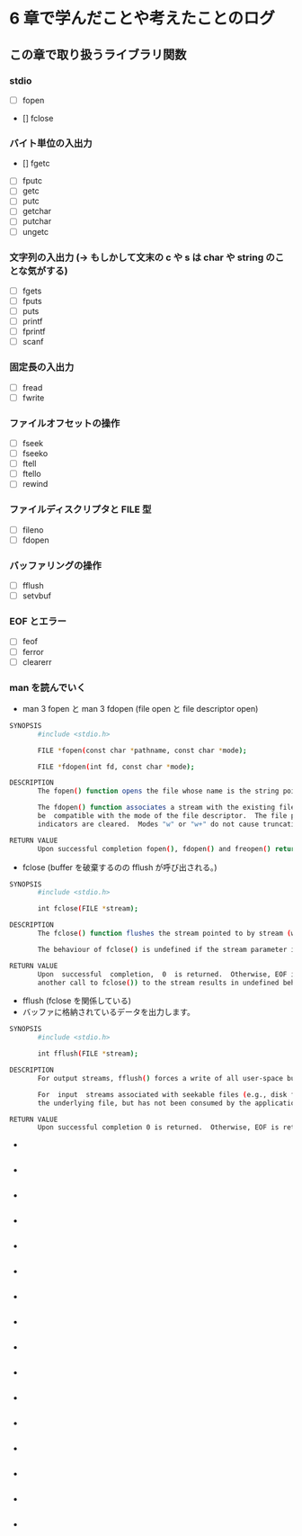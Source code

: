 # 6 章で学んだことや考えたことのログ

## この章で取り扱うライブラリ関数

### stdio
- [ ] fopen
- [] fclose

### バイト単位の入出力
- [] fgetc
- [ ] fputc
- [ ] getc
- [ ] putc
- [ ] getchar
- [ ] putchar
- [ ] ungetc

### 文字列の入出力 (-> もしかして文末の c や s は char や string のことな気がする)
- [ ] fgets
- [ ] fputs
- [ ] puts
- [ ] printf
- [ ] fprintf
- [ ] scanf

### 固定長の入出力 
- [ ] fread
- [ ] fwrite

### ファイルオフセットの操作
- [ ] fseek
- [ ] fseeko
- [ ] ftell
- [ ] ftello
- [ ] rewind

### ファイルディスクリプタと FILE 型
- [ ] fileno
- [ ] fdopen

### バッファリングの操作
- [ ] fflush
- [ ] setvbuf

### EOF とエラー
- [ ] feof
- [ ] ferror
- [ ] clearerr

### man を読んでいく

- man 3 fopen と man 3 fdopen (file open と file descriptor open)

```bash
SYNOPSIS
       #include <stdio.h>

       FILE *fopen(const char *pathname, const char *mode);

       FILE *fdopen(int fd, const char *mode);

DESCRIPTION
       The fopen() function opens the file whose name is the string pointed to by pathname and associates a stream with it.

       The fdopen() function associates a stream with the existing file descriptor, fd.  The mode of the stream (one of the values "r", "r+", "w", "w+", "a", "a+") must
       be  compatible with the mode of the file descriptor.  The file position indicator of the new stream is set to that belonging to fd, and the error and end-of-file
       indicators are cleared.  Modes "w" or "w+" do not cause truncation of the file.  The file descriptor is not dup ed, and will be closed when the stream created by dopen() is closed.  The result of applying fdopen() to a shared memory object is undefined.

RETURN VALUE
       Upon successful completion fopen(), fdopen() and freopen() return a FILE pointer.  Otherwise, NULL is returned and errno is set to indicate the error.
```

- fclose (buffer を破棄するのの fflush が呼び出される。)

```bash
SYNOPSIS
       #include <stdio.h>

       int fclose(FILE *stream);

DESCRIPTION
       The fclose() function flushes the stream pointed to by stream (writing any buffered output data using fflush(3)) and closes the underlying file descriptor.

       The behaviour of fclose() is undefined if the stream parameter is an illegal pointer, or is a descriptor already passed to a previous invocation of fclose().

RETURN VALUE
       Upon  successful  completion,  0  is returned.  Otherwise, EOF is returned and errno is set to indicate the error.  In either case, any further access (including
       another call to fclose()) to the stream results in undefined behavior.
```

- fflush (fclose を関係している)
- バッファに格納されているデータを出力します。

```bash
SYNOPSIS
       #include <stdio.h>

       int fflush(FILE *stream);

DESCRIPTION
       For output streams, fflush() forces a write of all user-space buffered data for the given output or update stream via the streams underlying write function.

       For  input  streams associated with seekable files (e.g., disk files, but not pipes or terminals), fflush() discards any buffered data that has been fetched from
       the underlying file, but has not been consumed by the application.

RETURN VALUE
       Upon successful completion 0 is returned.  Otherwise, EOF is returned and errno is set to indicate the error.
```

- 

```bash
```

- 

```bash
```

- 

```bash
```

- 

```bash
```

- 

```bash
```

- 

```bash
```

- 

```bash
```

- 

```bash
```

- 

```bash
```

- 

```bash
```

- 

```bash
```

- 

```bash
```

- 

```bash
```

- 

```bash
```

- 

```bash
```

- 

```bash
```
